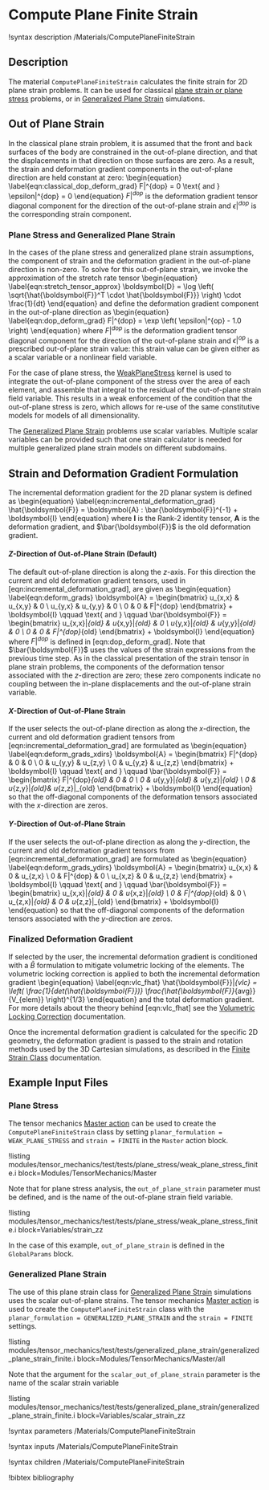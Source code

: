 # Compute Plane Finite Strain

!syntax description /Materials/ComputePlaneFiniteStrain


## Description

The material `ComputePlaneFiniteStrain` calculates the finite strain for 2D
plane strain problems. It can be used for classical
[plane strain or plane stress](https://en.wikipedia.org/wiki/Plane_stress)
problems, or in
[Generalized Plane Strain](tensor_mechanics/generalized_plane_strain.md) simulations.

## Out of Plane Strain

In the classical plane strain problem, it is assumed that the front and back
surfaces of the body are constrained in the out-of-plane direction, and that
the displacements in that direction on those surfaces are zero. As a 
result, the strain and deformation gradient components in the out-of-plane
direction are held constant at zero:
\begin{equation}
  \label{eqn:classical_dop_deform_grad}
  F|^{dop} = 0 \text{  and  } \epsilon|^{dop} = 0
\end{equation}
$F|^{dop}$ is the deformation gradient tensor diagonal component for the
direction of the out-of-plane strain and $\epsilon|^{dop}$ is the corresponding
strain component.

### Plane Stress and Generalized Plane Strain

In the cases of the plane stress and generalized plane strain assumptions, the
component of strain and the deformation gradient in the out-of-plane direction
is non-zero. To solve for this out-of-plane strain, we invoke the approximation
of the stretch rate tensor
\begin{equation}
  \label{eqn:stretch_tensor_approx}
  \boldsymbol{D} = \log \left( \sqrt{\hat{\boldsymbol{F}}^T \cdot \hat{\boldsymbol{F}}} \right) \cdot \frac{1}{dt}
\end{equation}
and define the deformation gradient component in the out-of-plane direction as
\begin{equation}
  \label{eqn:dop_deform_grad}
  F|^{dop} = \exp \left( \epsilon|^{op} - 1.0  \right)
\end{equation}
where $F|^{dop}$ is the deformation gradient tensor diagonal component for the
direction of the out-of-plane strain and $\epsilon|^{op}$ is a prescribed
out-of-plane strain value: this strain value can be given either as a scalar
variable or a nonlinear field variable.

For the case of plane stress, the [WeakPlaneStress](WeakPlaneStress.md) kernel
is used to integrate the out-of-plane component of the stress over the area of
each element, and assemble that integral to the residual of the out-of-plane
strain field variable. This results in a weak enforcement of the condition that
the out-of-plane stress is zero, which allows for re-use of the same constitutive
models for models of all dimensionality.

The [Generalized Plane Strain](tensor_mechanics/generalized_plane_strain.md)
problems use scalar variables. Multiple scalar variables can be provided such
that one strain calculator is needed for multiple generalized plane strain
models on different subdomains.


## Strain and Deformation Gradient Formulation

The incremental deformation gradient for the 2D planar system is defined as
\begin{equation}
  \label{eqn:incremental_deformation_grad}
  \hat{\boldsymbol{F}} = \boldsymbol{A} : \bar{\boldsymbol{F}}^{-1} + \boldsymbol{I}
\end{equation}
where $\boldsymbol{I}$ is the Rank-2 identity tensor, $\boldsymbol{A}$ is the deformation
gradient, and $\bar{\boldsymbol{F}}$ is the old deformation gradient.

#### $Z$-Direction of Out-of-Plane Strain (Default)

The default out-of-plane direction is along the $z$-axis. For this direction
the current and old deformation gradient tensors, used in
[eqn:incremental_deformation_grad], are given as
\begin{equation}
  \label{eqn:deform_grads}
  \boldsymbol{A} = \begin{bmatrix}
                u_{x,x} & u_{x,y} & 0 \\
                u_{y,x} & u_{y,y} & 0 \\
                0 & 0 & F|^{dop}
              \end{bmatrix} + \boldsymbol{I}
  \qquad \text{  and  } \qquad
  \bar{\boldsymbol{F}} = \begin{bmatrix}
                u_{x,x}|_{old} & u_{x,y}|_{old} & 0 \\
                u_{y,x}|_{old} & u_{y,y}|_{old} & 0 \\
                0 & 0 & F|^{dop}_{old}
              \end{bmatrix} + \boldsymbol{I}
\end{equation}
where $F|^{dop}$ is defined in [eqn:dop_deform_grad].
Note that $\bar{\boldsymbol{F}}$ uses the values of the strain expressions from
the previous time step.
As in the classical presentation of the strain tensor in plane strain problems,
the components of the deformation tensor associated with the $z$-direction are
zero; these zero components indicate no coupling between the in-plane displacements
and the out-of-plane strain variable.

#### $X$-Direction of Out-of-Plane Strain

If the user selects the out-of-plane direction as along the $x$-direction, the
current and old deformation gradient tensors from [eqn:incremental_deformation_grad]
are formulated as
\begin{equation}
  \label{eqn:deform_grads_xdirs}
  \boldsymbol{A} = \begin{bmatrix}
                F|^{dop} & 0 & 0 \\
                0 & u_{y,y} & u_{z,y} \\
                0 & u_{y,z} & u_{z,z}
              \end{bmatrix} + \boldsymbol{I}
  \qquad \text{  and  } \qquad
  \bar{\boldsymbol{F}} = \begin{bmatrix}
                F|^{dop}_{old} & 0 & 0 \\
                0 & u_{y,y}|_{old} & u_{y,z}|_{old} \\
                0 & u_{z,y}|_{old}& u_{z,z}|_{old}
              \end{bmatrix} + \boldsymbol{I}
\end{equation}
so that the off-diagonal components of the deformation tensors associated with
the $x$-direction are zeros.

#### $Y$-Direction of Out-of-Plane Strain

If the user selects the out-of-plane direction as along the $y$-direction, the
current and old deformation gradient tensors from [eqn:incremental_deformation_grad]
are formulated as
\begin{equation}
  \label{eqn:deform_grads_ydirs}
  \boldsymbol{A} = \begin{bmatrix}
                u_{x,x} & 0 & u_{z,x} \\
                0 & F|^{dop} & 0 \\
                u_{x,z} & 0 & u_{z,z}
              \end{bmatrix} + \boldsymbol{I}
  \qquad \text{  and  } \qquad
  \bar{\boldsymbol{F}} = \begin{bmatrix}
                u_{x,x}|_{old} & 0 & u_{x,z}|_{old} \\
                0 & F|^{dop}_{old} & 0 \\
                u_{z,x}|_{old} & 0 & u_{z,z}|_{old}
              \end{bmatrix} + \boldsymbol{I}
\end{equation}
so that the off-diagonal components of the deformation tensors associated with
the $y$-direction are zeros.


### Finalized Deformation Gradient

If selected by the user, the incremental deformation gradient is conditioned with
a $\bar{B}$ formulation to mitigate volumetric locking of the elements.
The volumetric locking correction is applied to both the incremental deformation
gradient
\begin{equation}
  \label{eqn:vlc_fhat}
  \hat{\boldsymbol{F}}|_{vlc} = \left( \frac{1}{det(\hat{\boldsymbol{F}})} \frac{\hat{\boldsymbol{F}}_{avg}}{V_{elem}} \right)^{1/3}
\end{equation}
and the total deformation gradient. For more details about the theory behind
[eqn:vlc_fhat] see the
[Volumetric Locking Correction](/tensor_mechanics/VolumetricLocking.md)
documentation.

Once the incremental deformation gradient is calculated for the specific 2D geometry,
the deformation gradient is passed to the strain and rotation methods used by the
3D Cartesian simulations, as described in the [Finite Strain Class](ComputeFiniteStrain.md)
documentation.

## Example Input Files

### Plane Stress

The tensor mechanics [Master action](/Modules/TensorMechanics/Master/index.md)
can be used to create the `ComputePlaneFiniteStrain` class by setting
`planar_formulation = WEAK_PLANE_STRESS` and `strain = FINITE` in the
`Master` action block.

!listing modules/tensor_mechanics/test/tests/plane_stress/weak_plane_stress_finite.i block=Modules/TensorMechanics/Master

Note that for plane stress analysis, the `out_of_plane_strain` parameter must be
defined, and is the name of the out-of-plane strain field variable.

!listing modules/tensor_mechanics/test/tests/plane_stress/weak_plane_stress_finite.i block=Variables/strain_zz

In the case of this example, `out_of_plane_strain` is defined in the `GlobalParams` block.

### Generalized Plane Strain

The use of this plane strain class for
[Generalized Plane Strain](tensor_mechanics/generalized_plane_strain.md)
simulations uses the scalar out-of-plane strains. The tensor mechanics
[Master action](/Modules/TensorMechanics/Master/index.md) is used to create the
`ComputePlaneFiniteStrain` class with the `planar_formulation = GENERALIZED_PLANE_STRAIN`
and the `strain = FINITE` settings.

!listing modules/tensor_mechanics/test/tests/generalized_plane_strain/generalized_plane_strain_finite.i block=Modules/TensorMechanics/Master/all

Note that the argument for the `scalar_out_of_plane_strain` parameter is the
name of the scalar strain variable

!listing modules/tensor_mechanics/test/tests/generalized_plane_strain/generalized_plane_strain_finite.i block=Variables/scalar_strain_zz

!syntax parameters /Materials/ComputePlaneFiniteStrain

!syntax inputs /Materials/ComputePlaneFiniteStrain

!syntax children /Materials/ComputePlaneFiniteStrain

!bibtex bibliography
